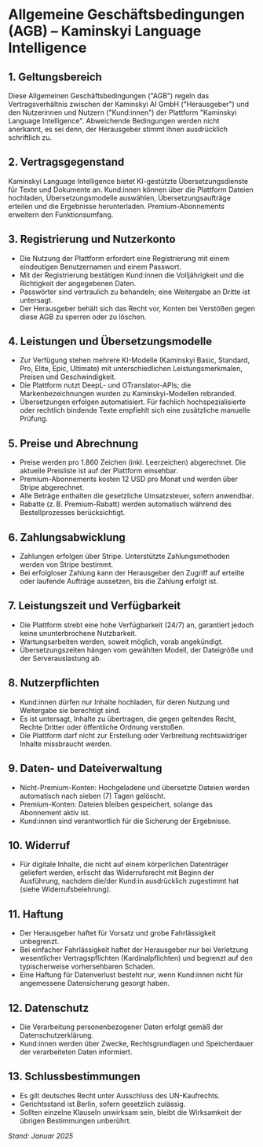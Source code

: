 # Allgemeine Geschäftsbedingungen (AGB) – Kaminskyi Language Intelligence

## 1. Geltungsbereich
Diese Allgemeinen Geschäftsbedingungen ("AGB") regeln das Vertragsverhältnis zwischen der Kaminskyi AI GmbH ("Herausgeber") und den Nutzerinnen und Nutzern ("Kund:innen") der Plattform "Kaminskyi Language Intelligence". Abweichende Bedingungen werden nicht anerkannt, es sei denn, der Herausgeber stimmt ihnen ausdrücklich schriftlich zu.

## 2. Vertragsgegenstand
Kaminskyi Language Intelligence bietet KI-gestützte Übersetzungsdienste für Texte und Dokumente an. Kund:innen können über die Plattform Dateien hochladen, Übersetzungsmodelle auswählen, Übersetzungsaufträge erteilen und die Ergebnisse herunterladen. Premium-Abonnements erweitern den Funktionsumfang.

## 3. Registrierung und Nutzerkonto
- Die Nutzung der Plattform erfordert eine Registrierung mit einem eindeutigen Benutzernamen und einem Passwort.
- Mit der Registrierung bestätigen Kund:innen die Volljährigkeit und die Richtigkeit der angegebenen Daten.
- Passwörter sind vertraulich zu behandeln; eine Weitergabe an Dritte ist untersagt.
- Der Herausgeber behält sich das Recht vor, Konten bei Verstößen gegen diese AGB zu sperren oder zu löschen.

## 4. Leistungen und Übersetzungsmodelle
- Zur Verfügung stehen mehrere KI-Modelle (Kaminskyi Basic, Standard, Pro, Elite, Epic, Ultimate) mit unterschiedlichen Leistungsmerkmalen, Preisen und Geschwindigkeit.
- Die Plattform nutzt DeepL- und OTranslator-APIs; die Markenbezeichnungen wurden zu Kaminskyi-Modellen rebranded.
- Übersetzungen erfolgen automatisiert. Für fachlich hochspezialisierte oder rechtlich bindende Texte empfiehlt sich eine zusätzliche manuelle Prüfung.

## 5. Preise und Abrechnung
- Preise werden pro 1.860 Zeichen (inkl. Leerzeichen) abgerechnet. Die aktuelle Preisliste ist auf der Plattform einsehbar.
- Premium-Abonnements kosten 12 USD pro Monat und werden über Stripe abgerechnet.
- Alle Beträge enthalten die gesetzliche Umsatzsteuer, sofern anwendbar.
- Rabatte (z. B. Premium-Rabatt) werden automatisch während des Bestellprozesses berücksichtigt.

## 6. Zahlungsabwicklung
- Zahlungen erfolgen über Stripe. Unterstützte Zahlungsmethoden werden von Stripe bestimmt.
- Bei erfolgloser Zahlung kann der Herausgeber den Zugriff auf erteilte oder laufende Aufträge aussetzen, bis die Zahlung erfolgt ist.

## 7. Leistungszeit und Verfügbarkeit
- Die Plattform strebt eine hohe Verfügbarkeit (24/7) an, garantiert jedoch keine ununterbrochene Nutzbarkeit.
- Wartungsarbeiten werden, soweit möglich, vorab angekündigt.
- Übersetzungszeiten hängen vom gewählten Modell, der Dateigröße und der Serverauslastung ab.

## 8. Nutzerpflichten
- Kund:innen dürfen nur Inhalte hochladen, für deren Nutzung und Weitergabe sie berechtigt sind.
- Es ist untersagt, Inhalte zu übertragen, die gegen geltendes Recht, Rechte Dritter oder öffentliche Ordnung verstoßen.
- Die Plattform darf nicht zur Erstellung oder Verbreitung rechtswidriger Inhalte missbraucht werden.

## 9. Daten- und Dateiverwaltung
- Nicht-Premium-Konten: Hochgeladene und übersetzte Dateien werden automatisch nach sieben (7) Tagen gelöscht.
- Premium-Konten: Dateien bleiben gespeichert, solange das Abonnement aktiv ist.
- Kund:innen sind verantwortlich für die Sicherung der Ergebnisse.

## 10. Widerruf
- Für digitale Inhalte, die nicht auf einem körperlichen Datenträger geliefert werden, erlischt das Widerrufsrecht mit Beginn der Ausführung, nachdem die/der Kund:in ausdrücklich zugestimmt hat (siehe Widerrufsbelehrung).

## 11. Haftung
- Der Herausgeber haftet für Vorsatz und grobe Fahrlässigkeit unbegrenzt.
- Bei einfacher Fahrlässigkeit haftet der Herausgeber nur bei Verletzung wesentlicher Vertragspflichten (Kardinalpflichten) und begrenzt auf den typischerweise vorhersehbaren Schaden.
- Eine Haftung für Datenverlust besteht nur, wenn Kund:innen nicht für angemessene Datensicherung gesorgt haben.

## 12. Datenschutz
- Die Verarbeitung personenbezogener Daten erfolgt gemäß der Datenschutzerklärung.
- Kund:innen werden über Zwecke, Rechtsgrundlagen und Speicherdauer der verarbeiteten Daten informiert.

## 13. Schlussbestimmungen
- Es gilt deutsches Recht unter Ausschluss des UN-Kaufrechts.
- Gerichtsstand ist Berlin, sofern gesetzlich zulässig.
- Sollten einzelne Klauseln unwirksam sein, bleibt die Wirksamkeit der übrigen Bestimmungen unberührt.

*Stand: Januar 2025*
